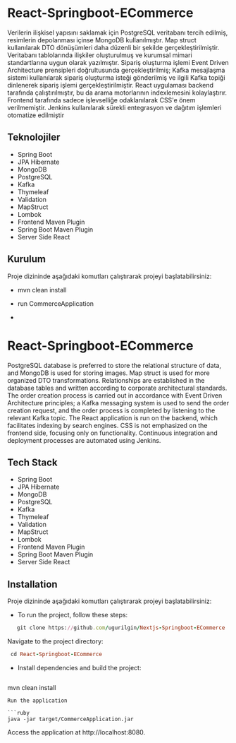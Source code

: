 # React-Springboot-ECommerce
Verilerin ilişkisel yapısını saklamak için PostgreSQL veritabanı tercih edilmiş, resimlerin depolanması içinse MongoDB kullanılmıştır. Map struct kullanılarak DTO dönüşümleri daha düzenli bir şekilde gerçekleştirilmiştir. Veritabanı tablolarında ilişkiler oluşturulmuş ve kurumsal mimari standartlarına uygun olarak yazılmıştır. Sipariş oluşturma işlemi Event Driven Architecture prensipleri doğrultusunda gerçekleştirilmiş; Kafka mesajlaşma sistemi kullanılarak sipariş oluşturma isteği gönderilmiş ve ilgili Kafka topiği dinlenerek sipariş işlemi gerçekleştirilmiştir. React uygulaması backend tarafında çalıştırılmıştır, bu da arama motorlarının indexlemesini kolaylaştırır. Frontend tarafında sadece işlevselliğe odaklanılarak CSS'e önem verilmemiştir. Jenkins kullanılarak sürekli entegrasyon ve dağıtım işlemleri otomatize edilmiştir


## Teknolojiler

- Spring Boot
- JPA Hibernate
- MongoDB
- PostgreSQL
- Kafka
- Thymeleaf
- Validation
- MapStruct
- Lombok
- Frontend Maven Plugin
- Spring Boot Maven Plugin
- Server Side React
  
## Kurulum

 Proje dizininde aşağıdaki komutları çalıştırarak projeyi başlatabilirsiniz:
- mvn clean install
- run CommerceApplication

- 
# React-Springboot-ECommerce

PostgreSQL database is preferred to store the relational structure of data, and MongoDB is used for storing images. Map struct is used for more organized DTO transformations. Relationships are established in the database tables and written according to corporate architectural standards. The order creation process is carried out in accordance with Event Driven Architecture principles; a Kafka messaging system is used to send the order creation request, and the order process is completed by listening to the relevant Kafka topic. The React application is run on the backend, which facilitates indexing by search engines. CSS is not emphasized on the frontend side, focusing only on functionality. Continuous integration and deployment processes are automated using Jenkins.

## Tech Stack

- Spring Boot
- JPA Hibernate
- MongoDB
- PostgreSQL
- Kafka
- Thymeleaf
- Validation
- MapStruct
- Lombok
- Frontend Maven Plugin
- Spring Boot Maven Plugin
- Server Side React

## Installation

 Proje dizininde aşağıdaki komutları çalıştırarak projeyi başlatabilirsiniz:
 - To run the project, follow these steps:
```ruby
   git clone https://github.com/ugurilgin/Nextjs-Springboot-ECommerce
```

   Navigate to the project directory:
   ```ruby
    cd React-Springboot-ECommerce
  ```
- Install dependencies and build the project:
  ```
 mvn clean install
 ```
Run the application

 ```ruby
java -jar target/CommerceApplication.jar
```
Access the application at http://localhost:8080.
 

